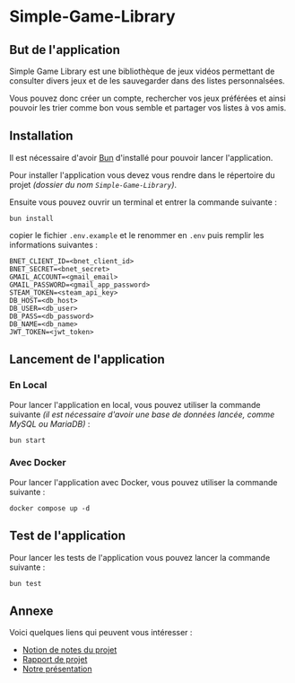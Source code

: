 # Simple-Game-Library

## But de l'application

Simple Game Library est une bibliothèque de jeux vidéos permettant de consulter divers jeux et de les sauvegarder dans des listes personnalsées.

Vous pouvez donc créer un compte, rechercher vos jeux préférées et ainsi pouvoir les trier comme bon vous semble et partager vos listes à vos amis.

## Installation

Il est nécessaire d'avoir [Bun](https://bun.sh) d'installé pour pouvoir lancer l'application.

Pour installer l'application vous devez vous rendre dans le répertoire du projet _(dossier du nom `Simple-Game-Library`)_.

Ensuite vous pouvez ouvrir un terminal et entrer la commande suivante :

```
bun install
```

copier le fichier `.env.example` et le renommer en `.env` puis remplir les informations suivantes :

```
BNET_CLIENT_ID=<bnet_client_id>
BNET_SECRET=<bnet_secret>
GMAIL_ACCOUNT=<gmail_email>
GMAIL_PASSWORD=<gmail_app_password>
STEAM_TOKEN=<steam_api_key>
DB_HOST=<db_host>
DB_USER=<db_user>
DB_PASS=<db_password>
DB_NAME=<db_name>
JWT_TOKEN=<jwt_token>
```

## Lancement de l'application

### En Local

Pour lancer l'application en local, vous pouvez utiliser la commande suivante _(il est nécessaire d'avoir une base de données lancée, comme MySQL ou MariaDB)_ :

```
bun start
```

### Avec Docker

Pour lancer l'application avec Docker, vous pouvez utiliser la commande suivante :

```
docker compose up -d
```

## Test de l'application

Pour lancer les tests de l'application vous pouvez lancer la commande suivante :

```
bun test
```

## Annexe

Voici quelques liens qui peuvent vous intéresser :

- [Notion de notes du projet](https://www.notion.so/SAE-1-0091ab23f59d4f25b810fbe6411220f3)
- [Rapport de projet](https://docs.google.com/document/d/1qDP2YHU26Ve78AwiqhcrBJ9E5G0NG6M8E1QmqGWBqpA/edit?usp=sharing)
- [Notre présentation](https://docs.google.com/presentation/d/11UMgiHuPRvpgh8Q_msfCI5zzWt5rzjRhEtyjuNQ3VOg/edit?usp=sharing)
